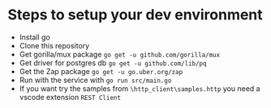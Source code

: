 # Steps to setup your dev environment

- Install go
- Clone this repository
- Get gorilla/mux package
    `go get -u github.com/gorilla/mux`
- Get driver for postgres db
    `go get -u github.com/lib/pq`
- Get the Zap package
    `go get -u go.uber.org/zap`
- Run with the service with
    `go run src/main.go`
- If you want try the samples from `\http_client\samples.http` you need a vscode extension `REST Client`
